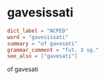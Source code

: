 # gavesissati

``` toml
dict_label = "NCPED"
word = "gavesissati"
summary = "of gavesati"
grammar_comment = "fut. 3 sg."
see_also = ["gavesati"]
```

of gavesati

